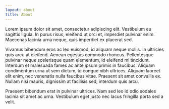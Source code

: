 ```yaml
---
layout: about
title: About
---
```


Lorem ipsum dolor sit amet, consectetur adipiscing elit. Vestibulum eu sagittis ligula. In purus risus, eleifend ut orci et, imperdiet pulvinar enim. Maecenas lacinia urna neque, quis imperdiet ex placerat sed.

Vivamus bibendum eros ac leo euismod, id aliquam neque mollis. In ultricies quis arcu at eleifend. Aenean egestas commodo rhoncus. Pellentesque pulvinar neque scelerisque quam elementum, id eleifend mi tincidunt. Interdum et malesuada fames ac ante ipsum primis in faucibus. Aliquam condimentum urna ut sem dictum, id congue nibh ultrices. Aliquam laoreet elit enim, nec venenatis nulla faucibus vitae. Praesent sit amet convallis ex. Nullam nisi mauris, dignissim at facilisis sed, interdum quis arcu.

Praesent bibendum erat in pulvinar ultrices. Nam sed leo id odio sodales lacinia sit amet ac urna. Vestibulum eget justo nec lacus fringilla porta sed a velit.
